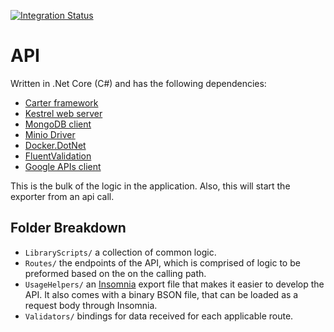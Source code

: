 [![Integration Status](https://github.com/jhburns/ExperienceCapture/workflows/API/badge.svg)](https://github.com/jhburns/ExperienceCapture/actions?query=workflow%3A%22API%22)

# API

Written in .Net Core (C#) and has the following dependencies:
- [Carter framework](https://github.com/CarterCommunity/Carter)
- [Kestrel web server](https://docs.microsoft.com/en-us/aspnet/core/fundamentals/servers/kestrel?view=aspnetcore-3.0)
- [MongoDB client](http://mongodb.github.io/mongo-csharp-driver/)
- [Minio Driver](https://github.com/minio/minio-dotnet)
- [Docker.DotNet](https://github.com/microsoft/Docker.DotNet)
- [FluentValidation](https://fluentvalidation.net/)
- [Google APIs client](https://developers.google.com/api-client-library/dotnet)

This is the bulk of the logic in the application. Also, this will start the exporter from an api call.

## Folder Breakdown

- `LibraryScripts/` a collection of common logic.
- `Routes/` the endpoints of the API, which is comprised of logic to be preformed based on the on the calling path.
- `UsageHelpers/` an [Insomnia](https://insomnia.rest/) export file that makes it easier to develop the API. It also comes with a binary BSON file, that can be loaded as a request body through Insomnia.
- `Validators/` bindings for data received for each applicable route.